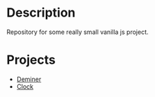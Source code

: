 # Description

Repository for some really small vanilla js project.

# Projects

* [Deminer](./demineur/README.md)
* [Clock](./clock//README.md)